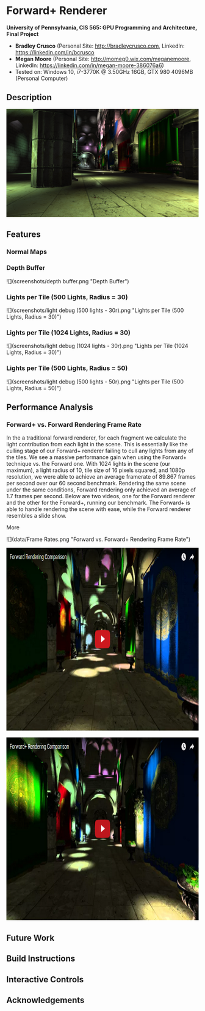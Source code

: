 Forward+ Renderer
================

**University of Pennsylvania, CIS 565: GPU Programming and Architecture, Final Project**

* **Bradley Crusco** (Personal Site: http://bradleycrusco.com, LinkedIn: https://linkedin.com/in/bcrusco
* **Megan Moore** (Personal Site: http://momeg0.wix.com/meganemoore, LinkedIn: https://linkedin.com/in/megan-moore-386076a6)
* Tested on: Windows 10, i7-3770K @ 3.50GHz 16GB, GTX 980 4096MB (Personal Computer)



## Description

![](screenshots/Preview.png "Preview Sponza")


## Features


### Normal Maps

### Depth Buffer

![](screenshots/depth buffer.png "Depth Buffer")

### Lights per Tile (500 Lights, Radius = 30)

![](screenshots/light debug (500 lights - 30r).png "Lights per Tile (500 Lights, Radius = 30)")

### Lights per Tile (1024 Lights, Radius = 30)

![](screenshots/light debug (1024 lights - 30r).png "Lights per Tile (1024 Lights, Radius = 30)")

### Lights per Tile (500 Lights, Radius = 50)

![](screenshots/light debug (500 lights - 50r).png "Lights per Tile (500 Lights, Radius = 50)")


## Performance Analysis

### Forward+ vs. Forward Rendering Frame Rate

In the a traditional forward renderer, for each fragment we calculate the light contribution from each light in the scene. This is essentially like the culling stage of our Forward+ renderer failing to cull any lights from any of the tiles. We see a massive performance gain when using the Forward+ technique vs. the Forward one. With 1024 lights in the scene (our maximum), a light radius of 10, tile size of 16 pixels squared, and 1080p resolution, we were able to achieve an average framerate of 89.867 frames per second over our 60 second benchmark. Rendering the same scene under the same conditions, Forward rendering only achieved an average of 1.7 frames per second. Below are two videos, one for the Forward renderer and the other for the Forward+, running our benchmark. The Forward+ is able to handle rendering the scene with ease, while the Forward renderer resembles a slide show.

More

![](data/Frame Rates.png "Forward vs. Forward+ Rendering Frame Rate")

<a href="https://youtu.be/Y_6BXVHb7os" target="_blank"><img src="thumbs/Forward Rendering Comparison.png" alt="Forward Rendering Comparisonr" width="853" height="480" border="0"/></a>

<a href="https://youtu.be/dg2xr3AlW40" target="_blank"><img src="thumbs/Forward+ Rendering Comparison.png" alt="Forward+ Rendering Comparisonr" width="853" height="480" border="0"/></a>

## Future Work


## Build Instructions

## Interactive Controls

## Acknowledgements
